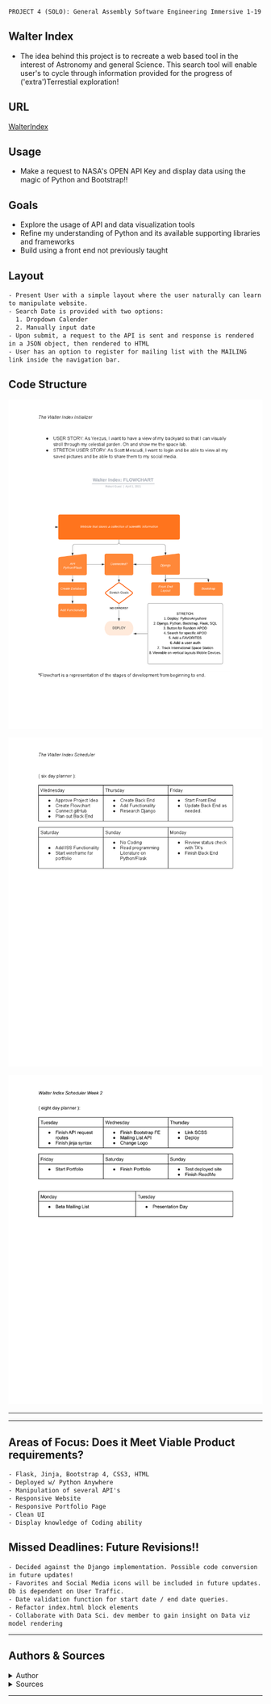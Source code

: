 ```
PROJECT 4 (SOLO): General Assembly Software Engineering Immersive 1-19
```
## Walter Index
- The idea behind this project is to recreate a web based tool in the interest of Astronomy and general Science. This search tool will enable user's to cycle through information provided for the progress of ('extra')Terrestial exploration!

## URL
[WalterIndex](http://nazkarrikk.pythonanywhere.com/)

## Usage
- Make a request to NASA's OPEN API Key and display data using the magic of Python and Bootstrap!!

## Goals
- Explore the usage of API and data visualization tools
- Refine my understanding of Python and its available supporting libraries and frameworks
- Build using a front end not previously taught

## Layout
```
- Present User with a simple layout where the user naturally can learn to manipulate website.
- Search Date is provided with two options:
  1. Dropdown Calender
  2. Manually input date
- Upon submit, a request to the API is sent and response is rendered in a JSON object, then rendered to HTML
- User has an option to register for mailing list with the MAILING link inside the navigation bar. 
```

## Code Structure

![alt text](api/static/images/Planner.png)

![alt text](api/static/images/scheduler.png)

![alt text](api/static/images/scheduler2.png)
- - - - 

- - - - 
## Areas of Focus: Does it Meet Viable Product requirements?

```
- Flask, Jinja, Bootstrap 4, CSS3, HTML
- Deployed w/ Python Anywhere
- Manipulation of several API's  
- Responsive Website
- Responsive Portfolio Page 
- Clean UI
- Display knowledge of Coding ability
```

## Missed Deadlines: Future Revisions!!

```
- Decided against the Django implementation. Possible code conversion in future updates!
- Favorites and Social Media icons will be included in future updates. Db is dependent on User Traffic.
- Date validation function for start date / end date queries.
- Refactor index.html block elements
- Collaborate with Data Sci. dev member to gain insight on Data viz model rendering
```
- - - -
## Authors & Sources
<details>
  <summary>Author</summary>
  <p>
    :bust_in_silhouette: Software Engineer: Robert 'rikk' Guest
  </p>
</details>
<details>
  <summary>Sources</summary>
  <p>
    :exclamation:Phil Winchester, Ben Manning, John Jacobs, Glenn Brown, Raahima Ahmed, & Ron Myers:exclamation:
  </p>
  <p>
    :exclamation:API keys provided by NASA Open API - [NASA Open API](https://api.nasa.gov)
  </p>
  <p>
    :exclamation:API keys provided by OPEN NOTIFY - [OPEN NOTIFY ORG](http://open-notify.org/)
  </p>
  <p>
  :exclamation:Data Visualization tool provided by Leaflet - [Leaflet JS](https://leafletjs.com/)
  </p>
  <p>
  :exclamation: Mapping Tools provided by MapBox - [MapBox](https://www.mapbox.com/)
  </p>
  <p>
  :exclamation:API keys provided by Mail Jet - [Mail API](http://www.mailjet.com/)
  </p>
  <p>
  :exclamation:Logo made using Inkscape
  </p>
  <p>
    :exclamation:Stack Overflow: Date Picker Widget with Flask - [solvedBy Doobeh](https://stackoverflow.com/questions/26057710/datepickerwidget-with-flask-flask-admin-and-wtforms)
  </p>
  <p>
    :exclamation:Bootstrap Docs, Jinja Docs, Flask Docs, [YT channel] Creators: Code Jana, FrontEndFunn,  
  </p>
</details>

- - - -
